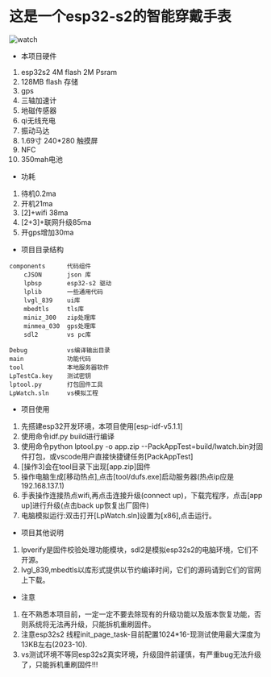 # 这是一个esp32-s2的智能穿戴手表

![watch](watch.png)

* 本项目硬件
1. esp32s2 4M flash 2M Psram
2. 128MB flash 存储
3. gps
4. 三轴加速计
5. 地磁传感器
6. qi无线充电
7. 振动马达
8. 1.69寸 240*280 触摸屏
9. NFC
10. 350mah电池

* 功耗
1. 待机0.2ma
2. 开机21ma
3. [2]+wifi 38ma
4. [2+3]+联网升级85ma
5. 开gps增加30ma

* 项目目录结构
```
components      代码组件
    cJSON       json 库
    lpbsp       esp32-s2 驱动
    lplib       一些通用代码
    lvgl_839    ui库
    mbedtls     tls库
    miniz_300   zip处理库
    minmea_030  gps处理库
    sdl2        vs pc库

Debug           vs编译输出目录
main            功能代码
tool            本地服务器软件
LpTestCa.key    测试密钥
lptool.py       打包固件工具
LpWatch.sln     vs模拟工程
``` 

* 项目使用
1. 先搭建esp32开发环境，本项目使用[esp-idf-v5.1.1]
2. 使用命令idf.py build进行编译
3. 使用命令python lptool.py -o app.zip --PackAppTest=build/lwatch.bin对固件打包，或vscode用户直接快捷键任务[PackAppTest]
4. [操作3]会在tool目录下出现[app.zip]固件
5. 操作电脑生成[移动热点],点击[tool/dufs.exe]启动服务器(热点ip应是192.168.137.1)
6. 手表操作连接热点wifi,再点击连接升级(connect up)，下载完程序，点击[app up]进行升级(点击back up恢复出厂固件)
7. 电脑模拟运行:双击打开[LpWatch.sln]设置为[x86],点击运行。

* 项目其他说明
1. lpverify是固件校验处理功能模块，sdl2是模拟esp32s2的电脑环境，它们不开源。
2. lvgl_839,mbedtls以库形式提供以节约编译时间，它们的源码请到它们的官网上下载。

* 注意
1. 在不熟悉本项目前，一定一定不要去除现有的升级功能以及版本恢复功能，否则系统将无法再升级，只能拆机重刷固件。
2. 注意esp32s2 线程init_page_task-目前配置1024*16-现测试使用最大深度为13KB左右(2023-10).
3. vs测试环境不等同esp32s2真实环境，升级固件前谨慎，有严重bug无法升级了，只能拆机重刷固件!!!